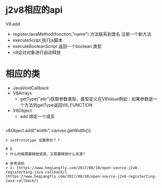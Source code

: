 # j2v8相应的api
V8.add
+ registerJavaMethod(function,"name") 方法联系到类名 注册一个新方法
+ executeScript 执行js脚本
+ executeBooleanScript 返回一个boolean 类型
+ v8会对对象进行自动释放

# 相应的类
+ JavaVoidCallback
+ V8Arrays
   + getType("attr")获取参数类型，类型定义在V8Value例如：如果参数是一个方法则getType返回V8_FUNCTION
+ V8Object
    + add 绑定一个成员
    ```
v8Object.add("width", canvas.getWidth());
```
+ setPrototype 设置原形？？

# Q
+ 什么时候需要释放资源，又需要释放什么资源?

# 参考资料
+ 1: [https://www.heqiangfly.com/2017/08/10/open-source-j2v8-registerting-java-callback/](https://www.heqiangfly.com/2017/08/10/open-source-j2v8-registerting-java-callback/)

